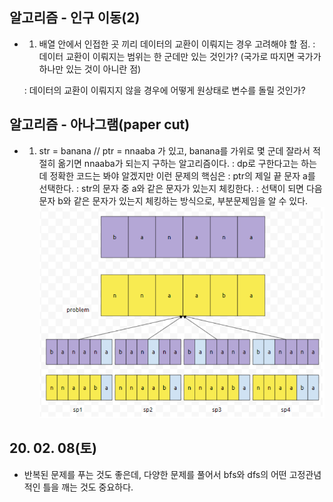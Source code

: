 ## 알고리즘 - 인구 이동(2)
 - 1. 배열 안에서 인접한 곳 끼리 데이터의 교환이 이뤄지는 경우 고려해야 할 점.
     : 데이터 교환이 이뤄지는 범위는 한 군데만 있는 것인가? (국가로 따지면 국가가 하나만 있는 것이 아니란 점)

     : 데이터의 교환이 이뤄지지 않을 경우에 어떻게 원상태로 변수를 돌릴 것인가?

## 알고리즘 - 아나그램(paper cut)
 - 1. str = banana // ptr = nnaaba 가 있고,
      banana를 가위로 몇 군데 잘라서 적절히 옮기면 nnaaba가 되는지 구하는 알고리즘이다.
     : dp로 구한다고는 하는데 정확한 코드는 봐야 알겠지만 이런 문제의 핵심은
     : ptr의 제일 끝 문자 a를 선택한다.
     : str의 문자 중 a와 같은 문자가 있는지 체킹한다.
     : 선택이 되면 다음 문자 b와 같은 문자가 있는지 체킹하는 방식으로, 부분문제임을 알 수 있다.
  ![Alt Text](./img/img_200208.png)

## 20. 02. 08(토)
 - 반복된 문제를 푸는 것도 좋은데, 다양한 문제를 풀어서 bfs와 dfs의 어떤 고정관념적인 틀을 깨는 것도 중요하다.
 

